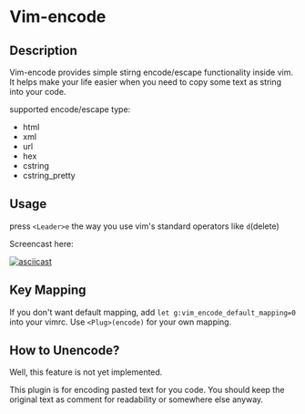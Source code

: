 # Vim-encode

## Description

Vim-encode provides simple stirng encode/escape functionality inside vim. It
helps make your life easier when you need to copy some text as string into your
code.

supported encode/escape type:

- html
- xml
- url
- hex
- cstring
- cstring_pretty

## Usage

press `<Leader>e` the way you use vim's standard operators like `d`(delete)

Screencast here:

[![asciicast](https://asciinema.org/a/ew105rtskuxg65a1f442stegg.png)](https://asciinema.org/a/ew105rtskuxg65a1f442stegg)


## Key Mapping

If you don't want default mapping, add `let g:vim_encode_default_mapping=0`
into your vimrc. Use `<Plug>(encode)` for your own mapping.

## How to Unencode?

Well, this feature is not yet implemented.

This plugin is for encoding pasted text for you code. You should keep the
original text as comment for readability or somewhere else anyway.

